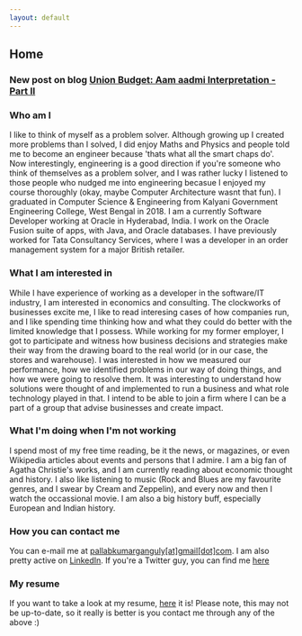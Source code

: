 ```yaml
---
layout: default
---
```

## Home

### New post on blog **[Union Budget: Aam aadmi Interpretation - Part II](../blog)**

### Who am I

I like to think of myself as a problem solver. Although growing up I created more problems than I solved, I did enjoy Maths and Physics and people told me to become an engineer because 'thats what all the smart chaps do'. Now interestingly, engineering is a good direction if you're someone who think of themselves as a problem solver, and I was rather lucky I listened to those people who nudged me into engineering becasue I enjoyed my course thoroughly (okay, maybe Computer Architecture wasnt that fun). I graduated in Computer Science & Engineering from Kalyani Government Engineering College, West Bengal in 2018.
I am a currently Software Developer working at Oracle in Hyderabad, India. I work on the Oracle Fusion suite of apps, with Java, and Oracle databases. I have previously worked for Tata Consultancy Services, where I was a developer in an order management system for a major British retailer.

### What I am interested in

While I have experience of working as a developer in the software/IT industry, I am interested in economics and consulting. The clockworks of businesses excite me, I like to read interesing cases of how companies run, and I like spending time thinking how and what they could do better with the limited knowledge that I possess. While working for my former employer, I got to participate and witness how business decisions and strategies make their way from the drawing board to the real world (or in our case, the stores and warehouse). I was interested in how we measured our performance, how we identified problems in our way of doing things, and how we were going to resolve them. It was interesting to understand how solutions were thought of and implemented to run a business and what role technology played in that. I intend to be able to join a firm where I can be a part of a group that advise businesses and create impact.

### What I'm doing when I'm not working

I spend most of my free time reading, be it the news, or magazines, or even Wikipedia articles about events and persons that I admire. I am a big fan of Agatha Christie's works, and I am currently reading about economic thought and history. I also like listening to music (Rock and Blues are my favourite genres, and I swear by Cream and Zeppelin), and every now and then I watch the occassional movie. I am also a big history buff, especially European and Indian history.

### How you can contact me

You can e-mail me at [pallabkumarganguly[at]gmail[dot]com](mailto:pallabkumarganguly@gmail.com). I am also pretty active on [LinkedIn](https://www.linkedin.com/in/pallab-kumar-ganguly/). If you're a Twitter guy, you can find me [here](https://twitter.com/pallabkganguly)

### My resume

If you want to take a look at my resume, [here](/images/resume_pallab_ganguly.pdf.pdf) it is! Please note, this may not be up-to-date, so it really is better is you contact me through any of the above :)
